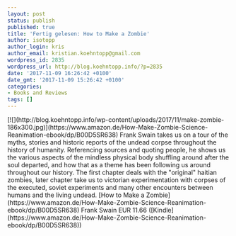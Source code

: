 ```yaml
---
layout: post
status: publish
published: true
title: 'Fertig gelesen: How to Make a Zombie'
author: isotopp
author_login: kris
author_email: kristian.koehntopp@gmail.com
wordpress_id: 2835
wordpress_url: http://blog.koehntopp.info/?p=2835
date: '2017-11-09 16:26:42 +0100'
date_gmt: '2017-11-09 15:26:42 +0100'
categories:
- Books and Reviews
tags: []
---
```

<p>[![](http://blog.koehntopp.info/wp-content/uploads/2017/11/make-zombie-186x300.jpg)](https://www.amazon.de/How-Make-Zombie-Science-Reanimation-ebook/dp/B00D5SR638) Frank Swain takes us on a tour of the myths, stories and historic reports of the undead corpse throughout the history of humanity. Referencing sources and quoting people, he shows us the various aspects of the mindless physical body shuffling around after the soul departed, and how that as a theme has been following us around throughout our history. The first chapter deals with the "original" haitian zombies, later chapter take us to victorian experimentation with corpses of the executed, soviet experiments and many other encounters between humans and the living undead. [How to Make a Zombie](https://www.amazon.de/How-Make-Zombie-Science-Reanimation-ebook/dp/B00D5SR638) Frank Swain EUR 11.66 ([Kindle](https://www.amazon.de/How-Make-Zombie-Science-Reanimation-ebook/dp/B00D5SR638))</p>
